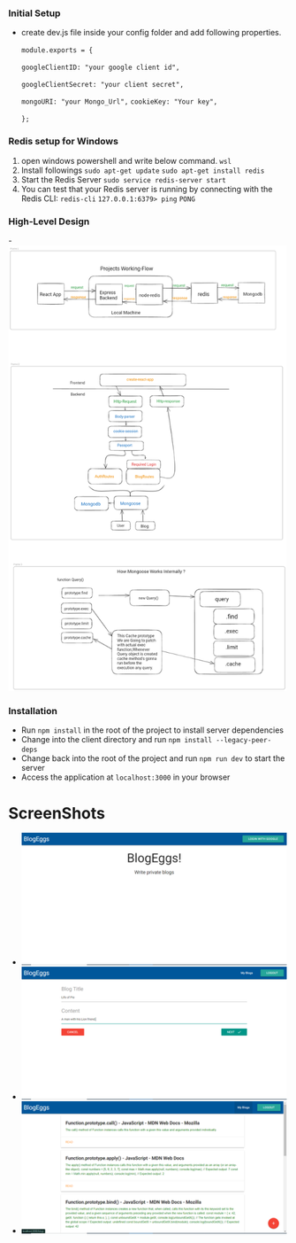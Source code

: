 ### Initial Setup

- create dev.js file inside your config folder and add following properties.

  `module.exports = {  `

  `googleClientID:
"your google client id", `

  `googleClientSecret: "your client secret",`

  `mongoURI:
"your Mongo_Url",`
  `cookieKey: "Your key",`

  `}; `

### Redis setup for Windows
 1. open windows powershell and write below command.
     ` wsl `
 2. Install followings
    `sudo apt-get update`
    `sudo apt-get install redis`
 3. Start the Redis Server
    `sudo service redis-server start`
 4. You can test that your Redis server is running by connecting with the Redis CLI:
    `redis-cli`
    `127.0.0.1:6379> ping`
    `PONG`
### High-Level Design 

-![alt text](https://github.com/Groot-2001/BlogEggs/blob/main/images/BloggEgg(High-level%20Design).png)

### Installation

- Run `npm install` in the root of the project to install server dependencies
- Change into the client directory and run `npm install --legacy-peer-deps`
- Change back into the root of the project and run `npm run dev` to start the server
- Access the application at `localhost:3000` in your browser

# ScreenShots

- ![alt text](images/pic1.png)
- ![alt text](images/Pic2.png)
- ![alt text](images/Pic3.png)
